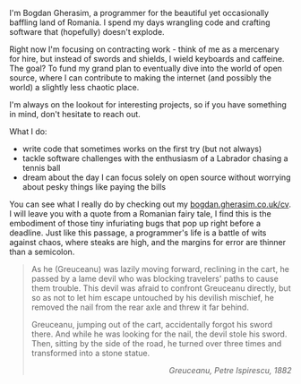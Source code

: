 I'm Bogdan Gherasim, a programmer for the beautiful yet occasionally baffling land of Romania. I spend my days wrangling code and crafting software that (hopefully) doesn't explode.

Right now I'm focusing on contracting work - think of me as a mercenary for hire, but instead of swords and shields, I wield keyboards and caffeine. The goal? To fund my grand plan to eventually dive into the world of open source, where I can contribute to making the internet (and possibly the world) a slightly less chaotic place. 

I'm always on the lookout for interesting projects, so if you have something in mind, don't hesitate to reach out.

What I do:
* write code that sometimes works on the first try (but not always)
* tackle software challenges with the enthusiasm of a Labrador chasing a tennis ball
* dream about the day I can focus solely on open source without worrying about pesky things like paying the bills 

You can see what I really do by checking out my [bogdan.gherasim.co.uk/cv](cv).
I will leave you with a quote from a Romanian fairy tale, I find this is the embodiment of those tiny infuriating bugs that pop up right before a deadline. Just like this passage, a programmer's life is a battle of wits against chaos, where steaks are high, and the margins for error are thinner than a semicolon.

> As he (Greuceanu) was lazily moving forward, reclining in the cart, he passed by a lame devil who was blocking travelers' paths to cause them trouble. This devil was afraid to confront Greuceanu directly, but so as not to let him escape untouched by his devilish mischief, he removed the nail from the rear axle and threw it far behind.
> 
> Greuceanu, jumping out of the cart, accidentally forgot his sword there. And while he was looking for the nail, the devil stole his sword. Then, sitting by the side of the road, he turned over three times and transformed into a stone statue.
> *<p style="text-align: end">Greuceanu, Petre Ispirescu, 1882</p>*
